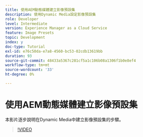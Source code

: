 ```yaml
---
title: 使用AEM動態媒體建立影像預設集
description: 使用Dynamic Media設定影像預設集
role: Developer
level: Intermediate
version: Experience Manager as a Cloud Service
feature: Image Presets
topic: Development
index: y
doc-type: Tutorial
exl-id: e76c50da-e7a8-4560-bc53-02cdb13619bb
duration: 93
source-git-commit: 48433a5367c281cf5a1c106b08a1306f1b0e8ef4
workflow-type: tm+mt
source-wordcount: '33'
ht-degree: 0%

---
```


# 使用AEM動態媒體建立影像預設集

本影片逐步說明在Dynamic Media中建立影像預設集的步驟。

>[!VIDEO](https://video.tv.adobe.com/v/335459?quality=12&learn=on)
